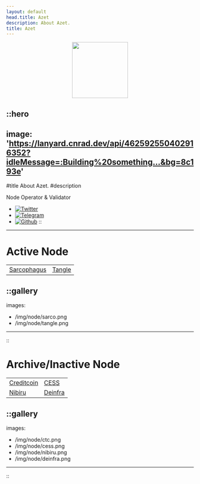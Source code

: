 ```yaml
---
layout: default
head.title: Azet
description: About Azet.
title: Azet
---
```


<div align="center">
<img
src="https://github.com/Azet17.png"
width="150"
heigth="150"
></img>
</div>

::hero
---
image: 'https://lanyard.cnrad.dev/api/462592550402916352?idleMessage=:Building%20something...&bg=8c193e'
---

#title
About Azet.
#description

Node Operator & Validator

- [![Twitter](https://img.shields.io/static/v1?label=Twitter&message=%F0%9F%8E%BC&logo=X&color=ffffff)](https://twitter.com/Azet177)
- [![Telegram](https://img.shields.io/static/v1?label=Telegram&message=%F0%9F%8E%BC&logo=Telegram&color=ffffff)](https://Azet177.t.me)
- [![Github](https://img.shields.io/static/v1?label=Github&message=%F0%9F%8E%BC&logo=GitHub&color=ffffff)](https://github.com/Azet17)
::

---

# Active Node

| | |
| ------ | ------- |
| [Sarcophagus](https://app.sarcophagus.io/archaeologists) | [Tangle](https://polkadot.js.org/apps/?rpc=wss%3A%2F%2Frpc-archive.tangle.tools#/accounts) |

::gallery
---
images:
  - /img/node/sarco.png
  - /img/node/tangle.png
---
::

# Archive/Inactive Node

| | |
| ------ | ------- |
| [Creditcoin](https://staking.creditcoin.org/#/community) | [CESS](https://substats.cess.cloud/) |
| [ Nibiru](https://app.nibiru.fi) | [Deinfra](https://zabbix.thepower.io/zabbix.php?action=dashboard.view) |

::gallery
---
images:
  - /img/node/ctc.png
  - /img/node/cess.png
  - /img/node/nibiru.png
  - /img/node/deinfra.png
---
::